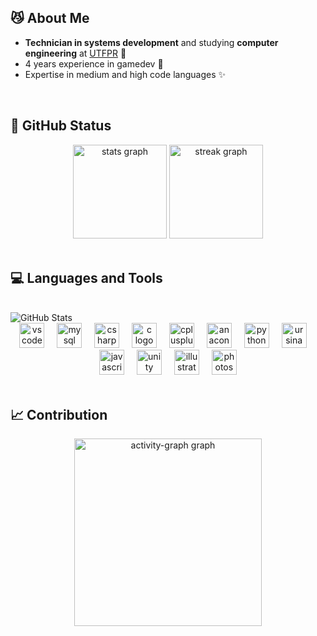 ## 😼 About Me

 - **Technician in systems development** and studying **computer engineering** at [UTFPR](https://www.utfpr.edu.br/) 📓
 - 4 years experience in gamedev 👾
 - Expertise in medium and high code languages ✨

</br>

## 🌟 GitHub Status

<div align="center">
  <img src="https://github-readme-stats.vercel.app/api?username=BepittoMaquiavel&hide_title=false&hide_rank=false&show_icons=true&include_all_commits=true&count_private=true&disable_animations=false&theme=react&locale=en&hide_border=false&order=1" height="150" alt="stats graph"  />
  <img src="https://streak-stats.demolab.com?user=BepittoMaquiavel&locale=en&mode=daily&theme=react&hide_border=false&border_radius=5&order=3" height="150" alt="streak graph"  />
</div>
  
</br>

## 💻 Languages and Tools 

</br>

<div>
  <img src="https://github-readme-stats.vercel.app/api/top-langs/?username=BepittoMaquiavel&theme=radical&count_private=false&layout=donut&hide_title=true&" alt="GitHub Stats" align="left">
</div>

</br>

<div align="center">
  <img src="https://cdn.jsdelivr.net/gh/devicons/devicon/icons/vscode/vscode-original.svg" height="40" alt="vscode logo"  />
  <img width="12" />
  <img src="https://cdn.jsdelivr.net/gh/devicons/devicon/icons/mysql/mysql-original.svg" height="40" alt="mysql logo"  />
  <img width="12" />
  <img src="https://cdn.jsdelivr.net/npm/simple-icons@3.13.0/icons/csharp.svg" height="40" alt="csharp logo"  />
  <img width="12" />
  <img src="https://cdn.jsdelivr.net/npm/simple-icons@3.13.0/icons/c.svg" height="40" alt="c logo"  />
  <img width="12" />
  <img src="https://cdn.jsdelivr.net/npm/simple-icons@3.13.0/icons/cplusplus.svg" height="40" alt="cplusplus logo"  />
  <img width="12" />
  <img src="https://cdn.jsdelivr.net/npm/simple-icons@3.13.0/icons/anaconda.svg" height="40" alt="anaconda logo"  />
  <img width="12" />
  <img src="https://cdn.jsdelivr.net/npm/simple-icons@3.13.0/icons/python.svg" height="40" alt="python logo"  />
  <img width="12" />
  <img src="https://www.ursinaengine.org/ursina_logo_wireframe.webp" height="40" alt="ursina logo"  />
  <img width="12" />
  <img src="https://cdn.jsdelivr.net/npm/simple-icons@3.13.0/icons/javascript.svg" height="40" alt="javascript logo"  />
  <img width="12" />
  <img src="https://cdn.jsdelivr.net/npm/simple-icons@3.13.0/icons/unity.svg" height="40" alt="unity logo"  />
  <img width="12" />
  <img src="https://cdn.jsdelivr.net/gh/devicons/devicon/icons/illustrator/illustrator-plain.svg" height="40" alt="illustrator logo"  />
  <img width="12" />
  <img src="https://cdn.jsdelivr.net/gh/devicons/devicon/icons/photoshop/photoshop-plain.svg" height="40" alt="photoshop logo"  />
</div>

</br>

## 📈 Contribution

<div align="center">
  <img src="https://github-readme-activity-graph.vercel.app/graph?username=BepittoMaquiavel&radius=16&theme=react&area=true&order=5" height="300" alt="activity-graph graph"  />
</div>

